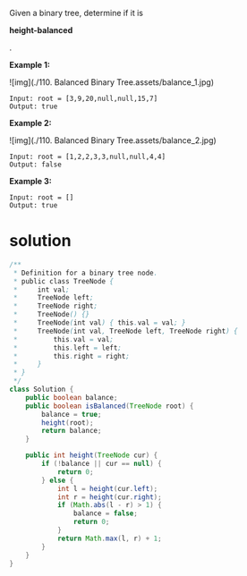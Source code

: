 Given a binary tree, determine if it is 

**height-balanced**

.



 

**Example 1:**

![img](./110. Balanced Binary Tree.assets/balance_1.jpg)

```
Input: root = [3,9,20,null,null,15,7]
Output: true
```

**Example 2:**

![img](./110. Balanced Binary Tree.assets/balance_2.jpg)

```
Input: root = [1,2,2,3,3,null,null,4,4]
Output: false
```

**Example 3:**

```
Input: root = []
Output: true
```

# solution

```java
/**
 * Definition for a binary tree node.
 * public class TreeNode {
 *     int val;
 *     TreeNode left;
 *     TreeNode right;
 *     TreeNode() {}
 *     TreeNode(int val) { this.val = val; }
 *     TreeNode(int val, TreeNode left, TreeNode right) {
 *         this.val = val;
 *         this.left = left;
 *         this.right = right;
 *     }
 * }
 */
class Solution {
    public boolean balance;
    public boolean isBalanced(TreeNode root) {
        balance = true;
        height(root);
        return balance;
    }

    public int height(TreeNode cur) {
        if (!balance || cur == null) {
            return 0;
        } else {
            int l = height(cur.left);
            int r = height(cur.right);
            if (Math.abs(l - r) > 1) {
                balance = false;
                return 0;
            }
            return Math.max(l, r) + 1;
        }
    }
}
```

